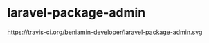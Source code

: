 laravel-package-admin
=====================
https://travis-ci.org/beniamin-developer/laravel-package-admin.svg
